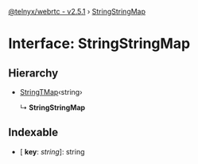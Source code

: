 [@telnyx/webrtc - v2.5.1](../README.md) › [StringStringMap](stringstringmap.md)

# Interface: StringStringMap

## Hierarchy

* [StringTMap](stringtmap.md)‹string›

  ↳ **StringStringMap**

## Indexable

* \[ **key**: *string*\]: string
